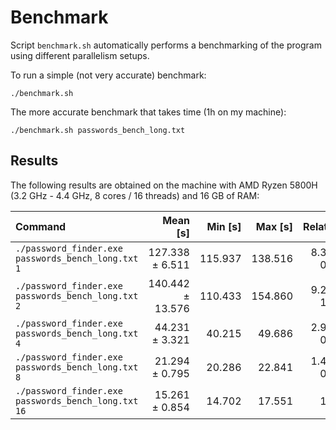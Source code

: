 # Benchmark

Script `benchmark.sh` automatically performs a benchmarking of the program using different parallelism setups.

To run a simple (not very accurate) benchmark:
```
./benchmark.sh
```

The more accurate benchmark that takes time (1h on my machine):
```
./benchmark.sh passwords_bench_long.txt
```

## Results

The following results are obtained on the machine with AMD Ryzen 5800H (3.2 GHz - 4.4 GHz, 8 cores / 16 threads) and 16 GB of RAM:

| Command | Mean [s] | Min [s] | Max [s] | Relative |
|:---|---:|---:|---:|---:|
| `./password_finder.exe passwords_bench_long.txt 1` | 127.338 ± 6.511 | 115.937 | 138.516 | 8.34 ± 0.63 |
| `./password_finder.exe passwords_bench_long.txt 2` | 140.442 ± 13.576 | 110.433 | 154.860 | 9.20 ± 1.03 |
| `./password_finder.exe passwords_bench_long.txt 4` | 44.231 ± 3.321 | 40.215 | 49.686 | 2.90 ± 0.27 |
| `./password_finder.exe passwords_bench_long.txt 8` | 21.294 ± 0.795 | 20.286 | 22.841 | 1.40 ± 0.09 |
| `./password_finder.exe passwords_bench_long.txt 16` | 15.261 ± 0.854 | 14.702 | 17.551 | 1.00 |
